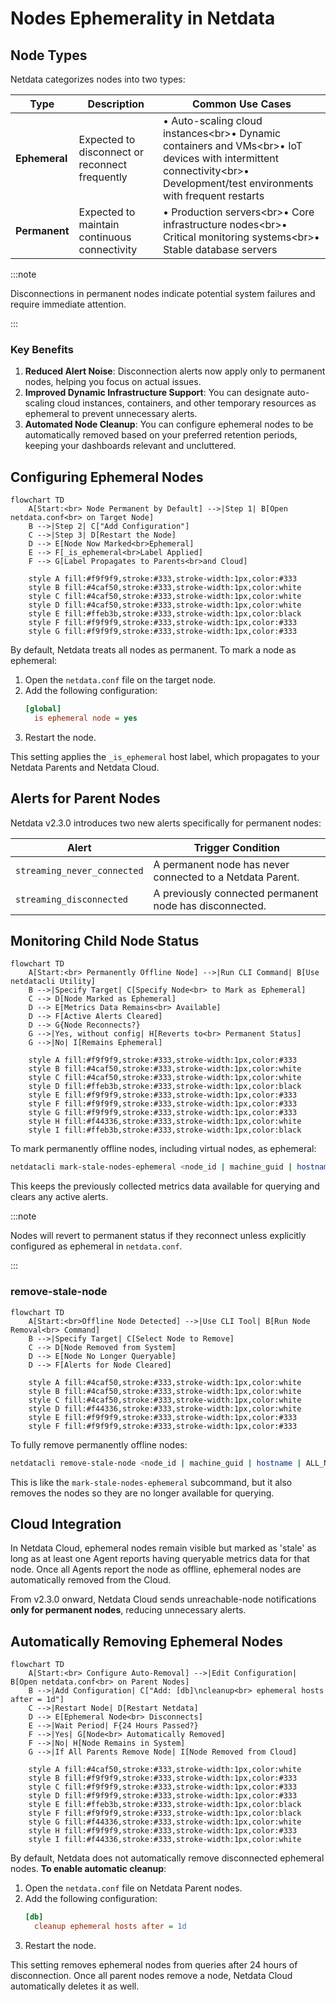 # Nodes Ephemerality in Netdata

## Node Types

Netdata categorizes nodes into two types:

| Type          | Description                                    | Common Use Cases                                                                                                                                                            |
|---------------|------------------------------------------------|-----------------------------------------------------------------------------------------------------------------------------------------------------------------------------|
| **Ephemeral** | Expected to disconnect or reconnect frequently | • Auto-scaling cloud instances<br\>• Dynamic containers and VMs<br\>• IoT devices with intermittent connectivity<br\>• Development/test environments with frequent restarts |
| **Permanent** | Expected to maintain continuous connectivity   | • Production servers<br\>• Core infrastructure nodes<br\>• Critical monitoring systems<br\>• Stable database servers                                                        |

:::note

Disconnections in permanent nodes indicate potential system failures and require immediate attention.

:::

### Key Benefits

1. **Reduced Alert Noise**: Disconnection alerts now apply only to permanent nodes, helping you focus on actual issues.
2. **Improved Dynamic Infrastructure Support**: You can designate auto-scaling cloud instances, containers, and other temporary resources as ephemeral to prevent unnecessary alerts.
3. **Automated Node Cleanup**: You can configure ephemeral nodes to be automatically removed based on your preferred retention periods, keeping your dashboards relevant and uncluttered.

## Configuring Ephemeral Nodes

```mermaid
flowchart TD
    A[Start:<br> Node Permanent by Default] -->|Step 1| B[Open netdata.conf<br> on Target Node]
    B -->|Step 2| C["Add Configuration"]
    C -->|Step 3| D[Restart the Node]
    D --> E[Node Now Marked<br>Ephemeral]
    E --> F[_is_ephemeral<br>Label Applied]
    F --> G[Label Propagates to Parents<br>and Cloud]
    
    style A fill:#f9f9f9,stroke:#333,stroke-width:1px,color:#333
    style B fill:#4caf50,stroke:#333,stroke-width:1px,color:white
    style C fill:#4caf50,stroke:#333,stroke-width:1px,color:white
    style D fill:#4caf50,stroke:#333,stroke-width:1px,color:white
    style E fill:#ffeb3b,stroke:#333,stroke-width:1px,color:black
    style F fill:#f9f9f9,stroke:#333,stroke-width:1px,color:#333
    style G fill:#f9f9f9,stroke:#333,stroke-width:1px,color:#333
```

By default, Netdata treats all nodes as permanent. To mark a node as ephemeral:

1. Open the `netdata.conf` file on the target node.
2. Add the following configuration:
   ```ini
   [global]
     is ephemeral node = yes
   ```
3. Restart the node.

This setting applies the `_is_ephemeral` host label, which propagates to your Netdata Parents and Netdata Cloud.

## Alerts for Parent Nodes

Netdata v2.3.0 introduces two new alerts specifically for permanent nodes:

| Alert                       | Trigger Condition                                         |
|-----------------------------|-----------------------------------------------------------|
| `streaming_never_connected` | A permanent node has never connected to a Netdata Parent. |
| `streaming_disconnected`    | A previously connected permanent node has disconnected.   |

## Monitoring Child Node Status

```mermaid
flowchart TD
    A[Start:<br> Permanently Offline Node] -->|Run CLI Command| B[Use netdatacli Utility]
    B -->|Specify Target| C[Specify Node<br> to Mark as Ephemeral]
    C --> D[Node Marked as Ephemeral]
    D --> E[Metrics Data Remains<br> Available]
    D --> F[Active Alerts Cleared]
    D --> G{Node Reconnects?}
    G -->|Yes, without config| H[Reverts to<br> Permanent Status]
    G -->|No| I[Remains Ephemeral]
    
    style A fill:#f9f9f9,stroke:#333,stroke-width:1px,color:#333
    style B fill:#4caf50,stroke:#333,stroke-width:1px,color:white
    style C fill:#4caf50,stroke:#333,stroke-width:1px,color:white
    style D fill:#ffeb3b,stroke:#333,stroke-width:1px,color:black
    style E fill:#f9f9f9,stroke:#333,stroke-width:1px,color:#333
    style F fill:#f9f9f9,stroke:#333,stroke-width:1px,color:#333
    style G fill:#f9f9f9,stroke:#333,stroke-width:1px,color:#333
    style H fill:#f44336,stroke:#333,stroke-width:1px,color:white
    style I fill:#ffeb3b,stroke:#333,stroke-width:1px,color:black
```

To mark permanently offline nodes, including virtual nodes, as ephemeral:

```bash
netdatacli mark-stale-nodes-ephemeral <node_id | machine_guid | hostname | ALL_NODES>
```

This keeps the previously collected metrics data available for querying and clears any active alerts.

:::note

Nodes will revert to permanent status if they reconnect unless explicitly configured as ephemeral in `netdata.conf`.

:::

### remove-stale-node

```mermaid
flowchart TD
    A[Start:<br>Offline Node Detected] -->|Use CLI Tool| B[Run Node Removal<br> Command]
    B -->|Specify Target| C[Select Node to Remove]
    C --> D[Node Removed from System]
    D --> E[Node No Longer Queryable]
    D --> F[Alerts for Node Cleared]
    
    style A fill:#4caf50,stroke:#333,stroke-width:1px,color:white
    style B fill:#4caf50,stroke:#333,stroke-width:1px,color:white
    style C fill:#4caf50,stroke:#333,stroke-width:1px,color:white
    style D fill:#f44336,stroke:#333,stroke-width:1px,color:white
    style E fill:#f9f9f9,stroke:#333,stroke-width:1px,color:#333
    style F fill:#f9f9f9,stroke:#333,stroke-width:1px,color:#333
```

To fully remove permanently offline nodes:

```bash
netdatacli remove-stale-node <node_id | machine_guid | hostname | ALL_NODES>
```

This is like the `mark-stale-nodes-ephemeral` subcommand, but it also removes the nodes so they are no longer available for querying.

## Cloud Integration

In Netdata Cloud, ephemeral nodes remain visible but marked as 'stale' as long as at least one Agent reports having queryable metrics data for that node. Once all Agents report the node as offline, ephemeral nodes are automatically removed from the Cloud.

From v2.3.0 onward, Netdata Cloud sends unreachable-node notifications **only for permanent nodes**, reducing unnecessary alerts.

## Automatically Removing Ephemeral Nodes

```mermaid
flowchart TD
    A[Start:<br> Configure Auto-Removal] -->|Edit Configuration| B[Open netdata.conf<br> on Parent Nodes]
    B -->|Add Configuration| C["Add: [db]\ncleanup<br> ephemeral hosts after = 1d"]
    C -->|Restart Node| D[Restart Netdata]
    D --> E[Ephemeral Node<br> Disconnects]
    E -->|Wait Period| F{24 Hours Passed?}
    F -->|Yes| G[Node<br> Automatically Removed]
    F -->|No| H[Node Remains in System]
    G -->|If All Parents Remove Node| I[Node Removed from Cloud]
    
    style A fill:#4caf50,stroke:#333,stroke-width:1px,color:white
    style B fill:#f9f9f9,stroke:#333,stroke-width:1px,color:#333
    style C fill:#f9f9f9,stroke:#333,stroke-width:1px,color:#333
    style D fill:#f9f9f9,stroke:#333,stroke-width:1px,color:#333
    style E fill:#ffeb3b,stroke:#333,stroke-width:1px,color:black
    style F fill:#f9f9f9,stroke:#333,stroke-width:1px,color:black
    style G fill:#f44336,stroke:#333,stroke-width:1px,color:white
    style H fill:#f9f9f9,stroke:#333,stroke-width:1px,color:#333
    style I fill:#f44336,stroke:#333,stroke-width:1px,color:white
```

By default, Netdata does not automatically remove disconnected ephemeral nodes. **To enable automatic cleanup**:

1. Open the `netdata.conf` file on Netdata Parent nodes.
2. Add the following configuration:
   ```ini
   [db]
     cleanup ephemeral hosts after = 1d
   ```
3. Restart the node.

This setting removes ephemeral nodes from queries after 24 hours of disconnection. Once all parent nodes remove a node, Netdata Cloud automatically deletes it as well.



